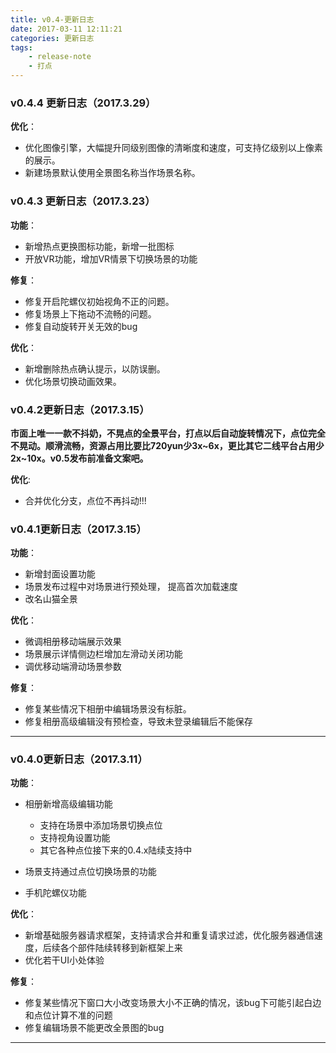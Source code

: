 ```yaml
---
title: v0.4-更新日志
date: 2017-03-11 12:11:21
categories: 更新日志
tags: 
    - release-note
    - 打点
---
```


### v0.4.4 更新日志（2017.3.29）

**优化**：

* 优化图像引擎，大幅提升同级别图像的清晰度和速度，可支持亿级别以上像素的展示。
* 新建场景默认使用全景图名称当作场景名称。


### v0.4.3 更新日志（2017.3.23）

**功能**：

* 新增热点更换图标功能，新增一批图标
* 开放VR功能，增加VR情景下切换场景的功能

**修复**：

* 修复开启陀螺仪初始视角不正的问题。
* 修复场景上下拖动不流畅的问题。
* 修复自动旋转开关无效的bug

**优化**： 

* 新增删除热点确认提示，以防误删。
* 优化场景切换动画效果。



### v0.4.2更新日志（2017.3.15）

**市面上唯一一款不抖奶，不晃点的全景平台，打点以后自动旋转情况下，点位完全不晃动。顺滑流畅，资源占用比要比720yun少3x~6x，更比其它二线平台占用少2x~10x。v0.5发布前准备文案吧。**

**优化**:

* 合并优化分支，点位不再抖动!!!

### v0.4.1更新日志（2017.3.15）

**功能**：

* 新增封面设置功能
* 场景发布过程中对场景进行预处理， 提高首次加载速度
* 改名山猫全景

**优化**：

* 微调相册移动端展示效果
* 场景展示详情侧边栏增加左滑动关闭功能
* 调优移动端滑动场景参数


**修复**：

* 修复某些情况下相册中编辑场景没有标脏。
* 修复相册高级编辑没有预检查，导致未登录编辑后不能保存

---

### v0.4.0更新日志（2017.3.11）


**功能**：

* 相册新增高级编辑功能
    - 支持在场景中添加场景切换点位
    - 支持视角设置功能
    - 其它各种点位接下来的0.4.x陆续支持中
* 场景支持通过点位切换场景的功能

* 手机陀螺仪功能

**优化**：

* 新增基础服务器请求框架，支持请求合并和重复请求过滤，优化服务器通信速度，后续各个部件陆续转移到新框架上来
* 优化若干UI小处体验

**修复**：

* 修复某些情况下窗口大小改变场景大小不正确的情况，该bug下可能引起白边和点位计算不准的问题
* 修复编辑场景不能更改全景图的bug
---